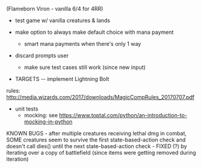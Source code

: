 (Flameborn Viron - vanilla 6/4 for 4RR)


- test game w/ vanilla creatures & lands

- make option to always make default choice with mana payment
	- smart mana payments when there's only 1 way

- discard prompts user
	- make sure test cases still work (since new input)


- TARGETS -- implement Lightning Bolt


rules: http://media.wizards.com/2017/downloads/MagicCompRules_20170707.pdf


- unit tests
	- mocking: see https://www.toptal.com/python/an-introduction-to-mocking-in-python


KNOWN BUGS
	- after multiple creatures receiving lethal dmg in combat, SOME creatures seem to survive the first state-based-action check and doesn't call dies() until the next state-based-action check
		- FIXED (?) by iterating over a copy of battlefield (since items were getting removed during iteration)